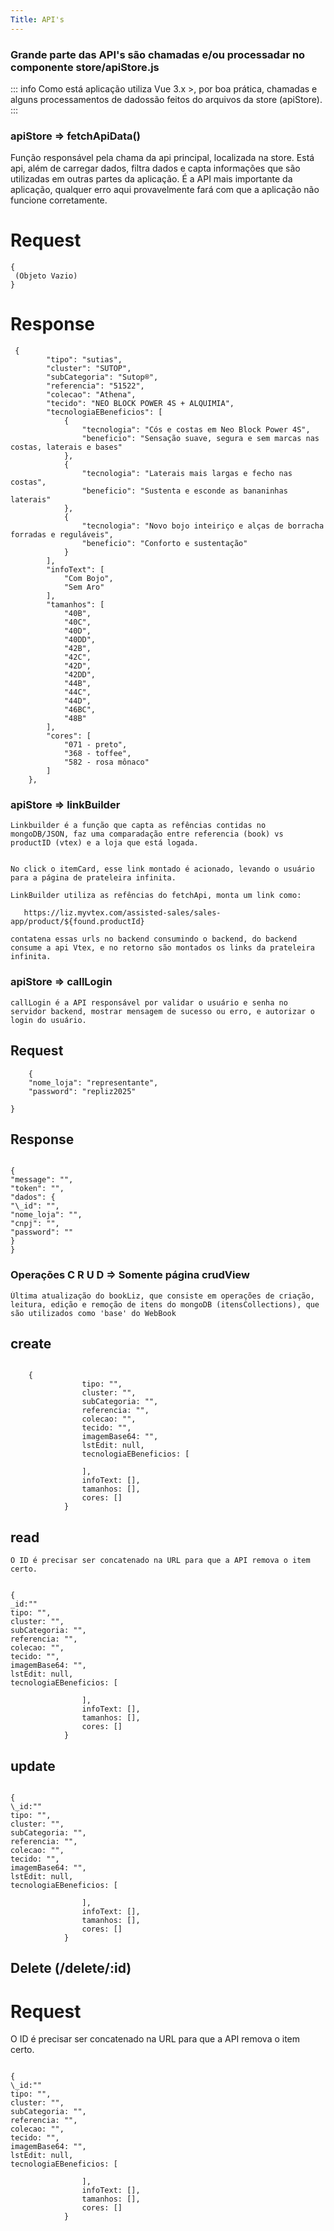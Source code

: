 ```yaml
---
Title: API's
---
```


### Grande parte das API's são chamadas e/ou processadar no componente store/apiStore.js

::: info
Como está aplicação utiliza Vue 3.x >, por boa prática, chamadas e alguns processamentos de dadossão feitos do arquivos da store (apiStore).
:::

### apiStore => fetchApiData()

Função responsável pela chama da api principal, localizada na store.
Está api, além de carregar dados, filtra dados e capta informações que são utilizadas em outras partes da aplicação.
É a API mais importante da aplicação, qualquer erro aqui provavelmente fará com que a aplicação não funcione corretamente.

# Request

```
{
 (Objeto Vazio)
}
```

# Response

```
 {
        "tipo": "sutias",
        "cluster": "SUTOP",
        "subCategoria": "Sutop®",
        "referencia": "51522",
        "colecao": "Athena",
        "tecido": "NEO BLOCK POWER 4S + ALQUIMIA",
        "tecnologiaEBeneficios": [
            {
                "tecnologia": "Cós e costas em Neo Block Power 4S",
                "beneficio": "Sensação suave, segura e sem marcas nas costas, laterais e bases"
            },
            {
                "tecnologia": "Laterais mais largas e fecho nas costas",
                "beneficio": "Sustenta e esconde as bananinhas laterais"
            },
            {
                "tecnologia": "Novo bojo inteiriço e alças de borracha forradas e reguláveis",
                "beneficio": "Conforto e sustentação"
            }
        ],
        "infoText": [
            "Com Bojo",
            "Sem Aro"
        ],
        "tamanhos": [
            "40B",
            "40C",
            "40D",
            "40DD",
            "42B",
            "42C",
            "42D",
            "42DD",
            "44B",
            "44C",
            "44D",
            "46BC",
            "48B"
        ],
        "cores": [
            "071 - preto",
            "368 - toffee",
            "582 - rosa mônaco"
        ]
    },
```

### apiStore => linkBuilder

    Linkbuilder é a função que capta as refências contidas no mongoDB/JSON, faz uma comparadação entre referencia (book) vs productID (vtex) e a loja que está logada.


    No click o itemCard, esse link montado é acionado, levando o usuário para a página de prateleira infinita.

    LinkBuilder utiliza as refências do fetchApi, monta um link como:

```
   https://liz.myvtex.com/assisted-sales/sales-app/product/${found.productId}
```

    contatena essas urls no backend consumindo o backend, do backend consume a api Vtex, e no retorno são montados os links da prateleira infinita.

### apiStore => callLogin

    callLogin é a API responsável por validar o usuário e senha no servidor backend, mostrar mensagem de sucesso ou erro, e autorizar o login do usuário.

## Request

```
    {
    "nome_loja": "representante",
    "password": "repliz2025"

}

```

## Response

```

{
"message": "",
"token": "",
"dados": {
"\_id": "",
"nome_loja": "",
"cnpj": "",
"password": ""
}
}

```

### Operações C R U D => Somente página crudView

    Última atualização do bookLiz, que consiste em operações de criação, leitura, edição e remoção de itens do mongoDB (itensCollections), que são utilizados como 'base' do WebBook

## create

```

    {
                tipo: "",
                cluster: "",
                subCategoria: "",
                referencia: "",
                colecao: "",
                tecido: "",
                imagemBase64: "",
                lstEdit: null,
                tecnologiaEBeneficios: [

                ],
                infoText: [],
                tamanhos: [],
                cores: []
            }

```

## read

    O ID é precisar ser concatenado na URL para que a API remova o item certo.

```

{
_id:""
tipo: "",
cluster: "",
subCategoria: "",
referencia: "",
colecao: "",
tecido: "",
imagemBase64: "",
lstEdit: null,
tecnologiaEBeneficios: [

                ],
                infoText: [],
                tamanhos: [],
                cores: []
            }

```

## update

```

{
\_id:""
tipo: "",
cluster: "",
subCategoria: "",
referencia: "",
colecao: "",
tecido: "",
imagemBase64: "",
lstEdit: null,
tecnologiaEBeneficios: [

                ],
                infoText: [],
                tamanhos: [],
                cores: []
            }

```

## Delete (/delete/:id)

# Request

O ID é precisar ser concatenado na URL para que a API remova o item certo.

```

{
\_id:""
tipo: "",
cluster: "",
subCategoria: "",
referencia: "",
colecao: "",
tecido: "",
imagemBase64: "",
lstEdit: null,
tecnologiaEBeneficios: [

                ],
                infoText: [],
                tamanhos: [],
                cores: []
            }

```
